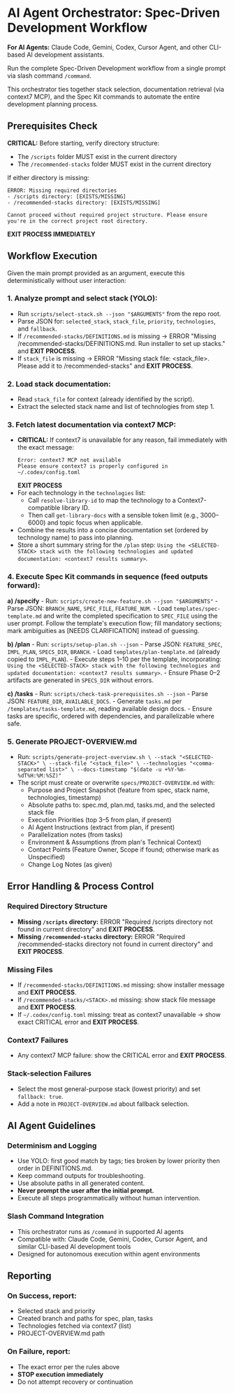 # AI Agent Orchestrator: Spec-Driven Development Workflow

**For AI Agents:** Claude Code, Gemini, Codex, Cursor Agent, and other CLI-based AI development assistants.

Run the complete Spec-Driven Development workflow from a single prompt via slash command `/command`.

This orchestrator ties together stack selection, documentation retrieval (via context7 MCP), and the Spec Kit commands to automate the entire development planning process.

## Prerequisites Check

**CRITICAL:** Before starting, verify directory structure:
- The `/scripts` folder MUST exist in the current directory
- The `/recommended-stacks` folder MUST exist in the current directory

If either directory is missing:
```
ERROR: Missing required directories
- /scripts directory: [EXISTS/MISSING]
- /recommended-stacks directory: [EXISTS/MISSING]

Cannot proceed without required project structure. Please ensure you're in the correct project root directory.
```
**EXIT PROCESS IMMEDIATELY**

## Workflow Execution

Given the main prompt provided as an argument, execute this deterministically without user interaction:

### 1. Analyze prompt and select stack (YOLO):
   - Run `scripts/select-stack.sh --json "$ARGUMENTS"` from the repo root.
   - Parse JSON for: `selected_stack`, `stack_file`, `priority`, `technologies`, and `fallback`.
   - If `/recommended-stacks/DEFINITIONS.md` is missing → ERROR "Missing /recommended-stacks/DEFINITIONS.md. Run installer to set up stacks." and **EXIT PROCESS**.
   - If `stack_file` is missing → ERROR "Missing stack file: <stack_file>. Please add it to /recommended-stacks" and **EXIT PROCESS**.

### 2. Load stack documentation:
   - Read `stack_file` for context (already identified by the script).
   - Extract the selected stack name and list of technologies from step 1.

### 3. Fetch latest documentation via context7 MCP:
   - **CRITICAL:** If context7 is unavailable for any reason, fail immediately with the exact message:
     ```
     Error: context7 MCP not available
     Please ensure context7 is properly configured in ~/.codex/config.toml
     ```
     **EXIT PROCESS**
   - For each technology in the `technologies` list:
     - Call `resolve-library-id` to map the technology to a Context7-compatible library ID.
     - Then call `get-library-docs` with a sensible token limit (e.g., 3000–6000) and topic focus when applicable.
   - Combine the results into a concise documentation set (ordered by technology name) to pass into planning.
   - Store a short summary string for the `/plan` step: `Using the <SELECTED-STACK> stack with the following technologies and updated documentation: <context7 results summary>`.

### 4. Execute Spec Kit commands in sequence (feed outputs forward):

   **a) /specify**
      - Run: `scripts/create-new-feature.sh --json "$ARGUMENTS"`
      - Parse JSON: `BRANCH_NAME`, `SPEC_FILE`, `FEATURE_NUM`.
      - Load `templates/spec-template.md` and write the completed specification to `SPEC_FILE` using the user prompt. Follow the template's execution flow; fill mandatory sections; mark ambiguities as [NEEDS CLARIFICATION] instead of guessing.

   **b) /plan**
      - Run: `scripts/setup-plan.sh --json`
      - Parse JSON: `FEATURE_SPEC`, `IMPL_PLAN`, `SPECS_DIR`, `BRANCH`.
      - Load `templates/plan-template.md` (already copied to `IMPL_PLAN`).
      - Execute steps 1–10 per the template, incorporating: `Using the <SELECTED-STACK> stack with the following technologies and updated documentation: <context7 results summary>`.
      - Ensure Phase 0–2 artifacts are generated in `SPECS_DIR` without errors.

   **c) /tasks**
      - Run: `scripts/check-task-prerequisites.sh --json`
      - Parse JSON: `FEATURE_DIR`, `AVAILABLE_DOCS`.
      - Generate `tasks.md` per `/templates/tasks-template.md`, reading available design docs.
      - Ensure tasks are specific, ordered with dependencies, and parallelizable where safe.

### 5. Generate PROJECT-OVERVIEW.md
   - Run: `scripts/generate-project-overview.sh \
       --stack "<SELECTED-STACK>" \
       --stack-file "<stack_file>" \
       --technologies "<comma-separated list>" \
       --docs-timestamp "$(date -u +%Y-%m-%dT%H:%M:%SZ)"`
   - The script must create or overwrite `specs/PROJECT-OVERVIEW.md` with:
     - Purpose and Project Snapshot (feature from spec, stack name, technologies, timestamp)
     - Absolute paths to: spec.md, plan.md, tasks.md, and the selected stack file
     - Execution Priorities (top 3–5 from plan, if present)
     - AI Agent Instructions (extract from plan, if present)
     - Parallelization notes (from tasks)
     - Environment & Assumptions (from plan's Technical Context)
     - Contact Points (Feature Owner, Scope if found; otherwise mark as Unspecified)
     - Change Log Notes (as given)

## Error Handling & Process Control

### Required Directory Structure
   - **Missing `/scripts` directory:** ERROR "Required /scripts directory not found in current directory" and **EXIT PROCESS**.
   - **Missing `/recommended-stacks` directory:** ERROR "Required /recommended-stacks directory not found in current directory" and **EXIT PROCESS**.

### Missing Files
   - If `/recommended-stacks/DEFINITIONS.md` missing: show installer message and **EXIT PROCESS**.
   - If `/recommended-stacks/<STACK>.md` missing: show stack file message and **EXIT PROCESS**.
   - If `~/.codex/config.toml` missing: treat as context7 unavailable → show exact CRITICAL error and **EXIT PROCESS**.

### Context7 Failures
   - Any context7 MCP failure: show the CRITICAL error and **EXIT PROCESS**.

### Stack-selection Failures
   - Select the most general-purpose stack (lowest priority) and set `fallback: true`.
   - Add a note in `PROJECT-OVERVIEW.md` about fallback selection.

## AI Agent Guidelines

### Determinism and Logging
   - Use YOLO: first good match by tags; ties broken by lower priority then order in DEFINITIONS.md.
   - Keep command outputs for troubleshooting.
   - Use absolute paths in all generated content.
   - **Never prompt the user after the initial prompt.**
   - Execute all steps programmatically without human intervention.

### Slash Command Integration
   - This orchestrator runs as `/command` in supported AI agents
   - Compatible with: Claude Code, Gemini, Codex, Cursor Agent, and similar CLI-based AI development tools
   - Designed for autonomous execution within agent environments

## Reporting

### On Success, report:
- Selected stack and priority
- Created branch and paths for spec, plan, tasks
- Technologies fetched via context7 (list)
- PROJECT-OVERVIEW.md path

### On Failure, report:
- The exact error per the rules above
- **STOP execution immediately**
- Do not attempt recovery or continuation
